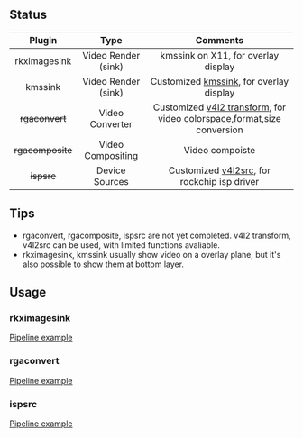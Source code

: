 ## Status

| Plugin       | Type  |  Comments  |
| :----:  | :----:  | :----:  |
| rkximagesink    | Video Render (sink) |   kmssink on X11, for overlay display |
| kmssink        |   Video Render (sink)   |  Customized [kmssink](https://github.com/GStreamer/gst-plugins-bad/tree/master/sys/kms), for overlay display   |
| ~~rgaconvert~~        |    Video Converter   |  Customized [v4l2 transform](https://github.com/GStreamer/gst-plugins-good/blob/master/sys/v4l2/gstv4l2transform.c), for video colorspace,format,size conversion  |
| ~~rgacomposite~~ | Video Compositing | Video compoiste |
| ~~ispsrc~~        |    Device Sources  |  Customized [v4l2src](https://gstreamer.freedesktop.org/data/doc/gstreamer/head/gst-plugins-good/html/gst-plugins-good-plugins-v4l2src.html), for rockchip isp driver  |

## Tips
* rgaconvert, rgacomposite, ispsrc are not yet completed. v4l2 transform, v4l2src can be used, with limited functions avaliable.  
* rkximagesink, kmssink usually show video on a overlay plane, but it's also possible to show them at bottom layer. 

## Usage

### rkximagesink
[Pipeline example](https://github.com/rockchip-linux/rk-rootfs-build/blob/master/overlay-debug/usr/local/bin/test_dec-gst.sh)

### rgaconvert
[Pipeline example](https://github.com/rockchip-linux/rk-rootfs-build/blob/master/overlay-debug/usr/local/bin/test_rga.sh)

### ispsrc
[Pipeline example](https://github.com/rockchip-linux/rk-rootfs-build/blob/master/overlay-debug/usr/local/bin/test_camera.sh)